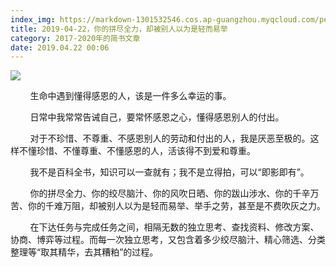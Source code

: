 ```yaml
---
index_img: https://markdown-1301532546.cos.ap-guangzhou.myqcloud.com/peipei_blog/20210921144708.jpeg
title: 2019-04-22，你的拼尽全力，却被别人以为是轻而易举
category: 2017-2020年的简书文章
date: 2019.04.22 00:06
---
```


![](https://markdown-1301532546.cos.ap-guangzhou.myqcloud.com/peipei_blog/20210921144708.jpeg)  



  

        生命中遇到懂得感恩的人，该是一件多么幸运的事。

        日常中我常常告诫自己，要常怀感恩之心，懂得感恩别人的付出。

        对于不珍惜、不尊重、不感恩别人的劳动和付出的人，我是厌恶至极的。这样不懂珍惜、不懂尊重、不懂感恩的人，活该得不到爱和尊重。

        我不是百科全书，知识可以一查就有；我不是立得拍，可以“即影即有”。

        你的拼尽全力、你的绞尽脑汁、你的风吹日晒、你的跋山涉水、你的千辛万苦、你的千难万阻，却被别人以为是轻而易举、举手之劳，甚至是不费吹灰之力。

        在下达任务与完成任务之间，相隔无数的独立思考、查找资料、修改方案、协商、博弈等过程。而每一次独立思考，又包含着多少绞尽脑汁、精心筛选、分类整理等“取其精华，去其糟粕”的过程。